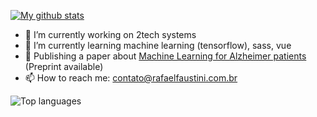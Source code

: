 [![My github stats](https://github-readme-stats.vercel.app/api?username=rafaelfaustini&title_color=ff1744&icon_color=f05545&text_color=fff&bg_color=424242&show_icons=true)](https://github.com/anuraghazra/github-readme-stats)

- 🔭 I’m currently working on 2tech systems
- 🌱 I’m currently learning machine learning (tensorflow), sass, vue
- 📄 Publishing a paper about [Machine Learning for Alzheimer patients](https://arxiv.org/abs/2012.12987) (Preprint available)
- 📫 How to reach me: contato@rafaelfaustini.com.br

![Top languages](https://github-readme-stats.vercel.app/api/top-langs/?username=rafaelfaustini&layout=compact&theme=material-palenight&langs_count=10&hide=HTML&layout=compact)
